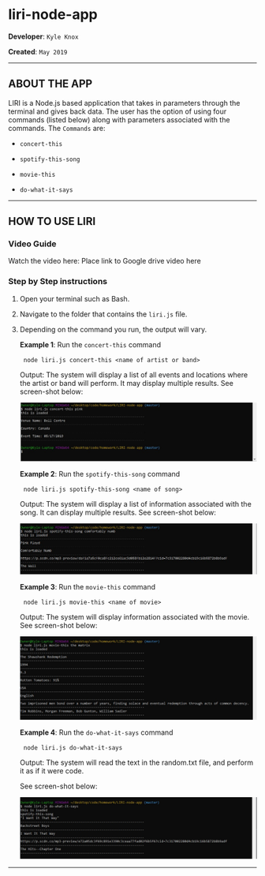 # liri-node-app

**Developer**: `Kyle Knox`

**Created**: `May 2019`

- - -

## ABOUT THE APP
LIRI is a Node.js based application that takes in parameters through the terminal and gives back data. The user has the option of using four commands (listed below) along with parameters associated with the commands. The  `Commands` are:

   * `concert-this`

   * `spotify-this-song`

   * `movie-this`

   * `do-what-it-says`
   - - -

## HOW TO USE LIRI
### **Video Guide**

Watch the video here: Place link to Google drive video here 

### **Step by Step instructions**

1. Open your terminal such as Bash.
2. Navigate to the folder that contains the `liri.js` file. 
3. Depending on the command you run, the output will vary. 

    **Example 1**: Run the `concert-this` command
    
        node liri.js concert-this <name of artist or band>
    
    Output: The system will display a list of all events and locations where the artist or band will perform. It may display multiple results. See screen-shot below:

    ![Results](/screenshots/terminalShot1.jpg)

    **Example 2**: Run the `spotify-this-song` command
    
        node liri.js spotify-this-song <name of song>
    
    Output: The system will display a list of information associated with the song. It can display multiple results. See screen-shot below:

    ![Results](/screenshots/terminalShot2.jpg)

    **Example 3**: Run the `movie-this` command
    
        node liri.js movie-this <name of movie>
    
    Output: The system will display information associated with the movie. See screen-shot below:

    ![Results](/screenshots/terminalShot3.jpg)


    **Example 4**: Run the `do-what-it-says` command
        
        node liri.js do-what-it-says
        
    Output: The system will read the text in the random.txt file, and perform it as if it were code.
    
    See screen-shot below:

    ![Results](/screenshots/terminalShot4.jpg)

- - -